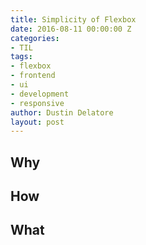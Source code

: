 ```yaml
---
title: Simplicity of Flexbox
date: 2016-08-11 00:00:00 Z
categories:
- TIL
tags:
- flexbox
- frontend
- ui
- development
- responsive
author: Dustin Delatore
layout: post
---
```


## Why
## How
## What
